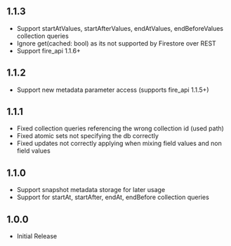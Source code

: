 ## 1.1.3

* Support startAtValues, startAfterValues, endAtValues, endBeforeValues collection queries
* Ignore get(cached: bool) as its not supported by Firestore over REST
* Support fire_api 1.1.6+

## 1.1.2

* Support new metadata parameter access (supports fire_api 1.1.5+)

## 1.1.1

* Fixed collection queries referencing the wrong collection id (used path)
* Fixed atomic sets not specifying the db correctly
* Fixed updates not correctly applying when mixing field values and non field values

## 1.1.0

* Support snapshot metadata storage for later usage
* Support for startAt, startAfter, endAt, endBefore collection queries

## 1.0.0

* Initial Release
